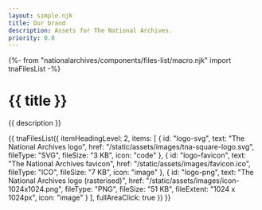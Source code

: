 ```yaml
---
layout: simple.njk
title: Our brand
description: Assets for The National Archives.
priority: 0.8
---
```


{%- from "nationalarchives/components/files-list/macro.njk" import tnaFilesList -%}

# {{ title }}

<p class="tna-scene-setter">{{ description }}</p>

{{ tnaFilesList({
  itemHeadingLevel: 2,
  items: [
    {
      id: "logo-svg",
      text: "The National Archives logo",
      href: "/static/assets/images/tna-square-logo.svg",
      fileType: "SVG",
      fileSize: "3 KB",
      icon: "code"
    },
    {
      id: "logo-favicon",
      text: "The National Archives favicon",
      href: "/static/assets/images/favicon.ico",
      fileType: "ICO",
      fileSize: "7 KB",
      icon: "image"
    },
    {
      id: "logo-png",
      text: "The National Archives logo (rasterised)",
      href: "/static/assets/images/icon-1024x1024.png",
      fileType: "PNG",
      fileSize: "51 KB",
      fileExtent: "1024 x 1024px",
      icon: "image"
    }
  ],
  fullAreaClick: true
}) }}
